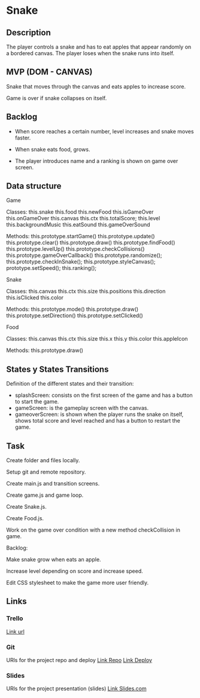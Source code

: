 # Snake

## Description
The player controls a snake and has to eat apples that appear randomly on a bordered canvas. The player loses when the snake runs into itself.

## MVP (DOM - CANVAS)

Snake that moves through the canvas and eats apples to increase score.

Game is over if snake collapses on itself.


## Backlog

- When score reaches a certain number, level increases and snake moves faster.

- When snake eats food, grows.

- The player introduces name and a ranking is shown on game over screen.

## Data structure

Game

  Classes:
    this.snake
    this.food
    this.newFood
    this.isGameOver
    this.onGameOver
    this.canvas
    this.ctx
    this.totalScore;
    this.level
    this.backgroundMusic
    this.eatSound
    this.gameOverSound

  Methods:
    this.prototype.startGame()
    this.prototype.update()
    this.prototype.clear()
    this.prototype.draw()
    this.prototype.findFood()
    this.prototype.levelUp()
    this.prototype.checkCollisions()
    this.prototype.gameOverCallback()
    this.prototype.randomize();
    this.prototype.checkInSnake();
    this.prototype.styleCanvas();
    prototype.setSpeed();
    this.ranking();

Snake

  Classes:
    this.canvas
    this.ctx
    this.size
    this.positions
    this.direction
    this.isClicked
    this.color

  Methods:
    this.prototype.mode()
    this.prototype.draw()
    this.prototype.setDirection()
    this.prototype.setClicked()

Food

  Classes:
    this.canvas
    this.ctx
    this.size
    this.x
    this.y
    this.color
    this.appleIcon

  Methods:
    this.prototype.draw()


## States y States Transitions
Definition of the different states and their transition:

- splashScreen: consists on the first screen of the game and has a button to start the game.
- gameScreen: is the gameplay screen with the canvas.
- gameoverScreen: is shown when the player runs the snake on itself, shows total score and level reached and has a button to restart the game.


## Task

Create folder and files locally.

Setup git and remote repository.

Create main.js and transition screens.

Create game.js and game loop.

Create Snake.js.

Create Food.js.

Work on the game over condition with a new method checkCollision in game.

Backlog:

  Make snake grow when eats an apple.

  Increase level depending on score and increase speed.

Edit CSS stylesheet to make the game more user friendly.

## Links


### Trello
[Link url](https://trello.com)


### Git
URls for the project repo and deploy
[Link Repo](http://github.com)
[Link Deploy](http://github.com)


### Slides
URls for the project presentation (slides)
[Link Slides.com](http://slides.com)